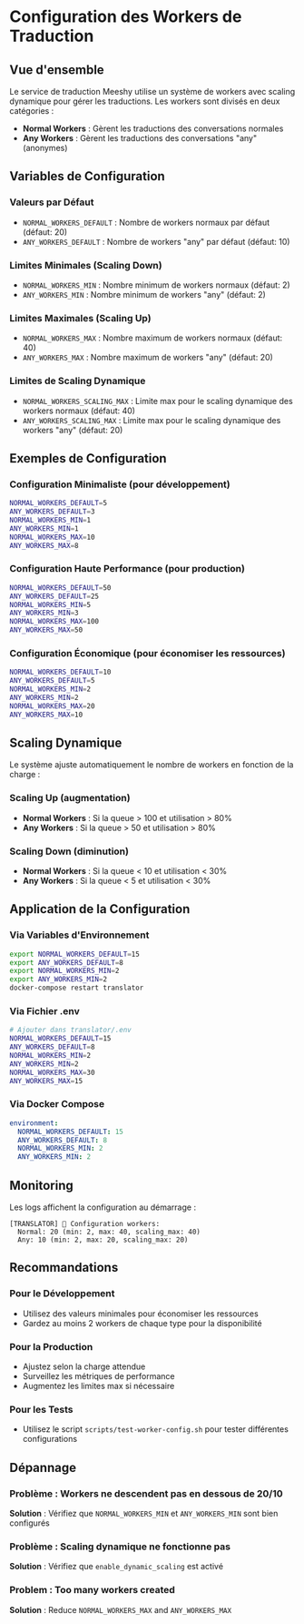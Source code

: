 # Configuration des Workers de Traduction

## Vue d'ensemble

Le service de traduction Meeshy utilise un système de workers avec scaling dynamique pour gérer les traductions. Les workers sont divisés en deux catégories :

- **Normal Workers** : Gèrent les traductions des conversations normales
- **Any Workers** : Gèrent les traductions des conversations "any" (anonymes)

## Variables de Configuration

### Valeurs par Défaut
- `NORMAL_WORKERS_DEFAULT` : Nombre de workers normaux par défaut (défaut: 20)
- `ANY_WORKERS_DEFAULT` : Nombre de workers "any" par défaut (défaut: 10)

### Limites Minimales (Scaling Down)
- `NORMAL_WORKERS_MIN` : Nombre minimum de workers normaux (défaut: 2)
- `ANY_WORKERS_MIN` : Nombre minimum de workers "any" (défaut: 2)

### Limites Maximales (Scaling Up)
- `NORMAL_WORKERS_MAX` : Nombre maximum de workers normaux (défaut: 40)
- `ANY_WORKERS_MAX` : Nombre maximum de workers "any" (défaut: 20)

### Limites de Scaling Dynamique
- `NORMAL_WORKERS_SCALING_MAX` : Limite max pour le scaling dynamique des workers normaux (défaut: 40)
- `ANY_WORKERS_SCALING_MAX` : Limite max pour le scaling dynamique des workers "any" (défaut: 20)

## Exemples de Configuration

### Configuration Minimaliste (pour développement)
```bash
NORMAL_WORKERS_DEFAULT=5
ANY_WORKERS_DEFAULT=3
NORMAL_WORKERS_MIN=1
ANY_WORKERS_MIN=1
NORMAL_WORKERS_MAX=10
ANY_WORKERS_MAX=8
```

### Configuration Haute Performance (pour production)
```bash
NORMAL_WORKERS_DEFAULT=50
ANY_WORKERS_DEFAULT=25
NORMAL_WORKERS_MIN=5
ANY_WORKERS_MIN=3
NORMAL_WORKERS_MAX=100
ANY_WORKERS_MAX=50
```

### Configuration Économique (pour économiser les ressources)
```bash
NORMAL_WORKERS_DEFAULT=10
ANY_WORKERS_DEFAULT=5
NORMAL_WORKERS_MIN=2
ANY_WORKERS_MIN=2
NORMAL_WORKERS_MAX=20
ANY_WORKERS_MAX=10
```

## Scaling Dynamique

Le système ajuste automatiquement le nombre de workers en fonction de la charge :

### Scaling Up (augmentation)
- **Normal Workers** : Si la queue > 100 et utilisation > 80%
- **Any Workers** : Si la queue > 50 et utilisation > 80%

### Scaling Down (diminution)
- **Normal Workers** : Si la queue < 10 et utilisation < 30%
- **Any Workers** : Si la queue < 5 et utilisation < 30%

## Application de la Configuration

### Via Variables d'Environnement
```bash
export NORMAL_WORKERS_DEFAULT=15
export ANY_WORKERS_DEFAULT=8
export NORMAL_WORKERS_MIN=2
export ANY_WORKERS_MIN=2
docker-compose restart translator
```

### Via Fichier .env
```bash
# Ajouter dans translator/.env
NORMAL_WORKERS_DEFAULT=15
ANY_WORKERS_DEFAULT=8
NORMAL_WORKERS_MIN=2
ANY_WORKERS_MIN=2
NORMAL_WORKERS_MAX=30
ANY_WORKERS_MAX=15
```

### Via Docker Compose
```yaml
environment:
  NORMAL_WORKERS_DEFAULT: 15
  ANY_WORKERS_DEFAULT: 8
  NORMAL_WORKERS_MIN: 2
  ANY_WORKERS_MIN: 2
```

## Monitoring

Les logs affichent la configuration au démarrage :
```
[TRANSLATOR] 🔧 Configuration workers:
  Normal: 20 (min: 2, max: 40, scaling_max: 40)
  Any: 10 (min: 2, max: 20, scaling_max: 20)
```

## Recommandations

### Pour le Développement
- Utilisez des valeurs minimales pour économiser les ressources
- Gardez au moins 2 workers de chaque type pour la disponibilité

### Pour la Production
- Ajustez selon la charge attendue
- Surveillez les métriques de performance
- Augmentez les limites max si nécessaire

### Pour les Tests
- Utilisez le script `scripts/test-worker-config.sh` pour tester différentes configurations

## Dépannage

### Problème : Workers ne descendent pas en dessous de 20/10
**Solution** : Vérifiez que `NORMAL_WORKERS_MIN` et `ANY_WORKERS_MIN` sont bien configurés

### Problème : Scaling dynamique ne fonctionne pas
**Solution** : Vérifiez que `enable_dynamic_scaling` est activé

### Problem : Too many workers created
**Solution** : Reduce `NORMAL_WORKERS_MAX` and `ANY_WORKERS_MAX`
